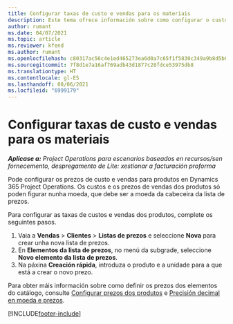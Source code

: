 ```yaml
---
title: Configurar taxas de custo e vendas para os materiais
description: Este tema ofrece información sobre como configurar o custo e as taxas de vendas dos materiais empregados nos proxectos.
author: rumant
ms.date: 04/07/2021
ms.topic: article
ms.reviewer: kfend
ms.author: rumant
ms.openlocfilehash: c80317ac56c4e1ed465273ea6d0a7c65f1f5830c349a9b8d5b6f7f8d92424c7b
ms.sourcegitcommit: 7f8d1e7a16af769adb43d1877c28fdce53975db8
ms.translationtype: HT
ms.contentlocale: gl-ES
ms.lasthandoff: 08/06/2021
ms.locfileid: "6999179"
---
```

# <a name="set-up-cost-and-sales-rates-for-materials"></a>Configurar taxas de custo e vendas para os materiais

_**Aplícase a:** Project Operations para escenarios baseados en recursos/sen fornecemento, despregamento de Lite: xestionar a facturación proforma_

Pode configurar os prezos de custo e vendas para produtos en Dynamics 365 Project Operations. Os custos e os prezos de vendas dos produtos só poden figurar nunha moeda, que debe ser a moeda da cabeceira da lista de prezos.

Para configurar as taxas de custos e vendas dos produtos, complete os seguintes pasos. 

1. Vaia a **Vendas** > **Clientes** > **Listas de prezos** e seleccione **Nova** para crear unha nova lista de prezos. 
2. En **Elementos da lista de prezos**, no menú da subgrade, seleccione **Novo elemento da lista de prezos**. 
3. Na páxina **Creación rápida**, introduza o produto e a unidade para a que está a crear o novo prezo.

Para obter máis información sobre como definir os prezos dos elementos do catálogo, consulte [Configurar prezos dos produtos](/dynamics365/sales-enterprise/create-price-lists-price-list-items-define-pricing-products.md) e [Precisión decimal en moeda e prezos](/dynamics365/sales-enterprise/decimal-precision-currency-pricing.md).

[!INCLUDE[footer-include](../includes/footer-banner.md)]
